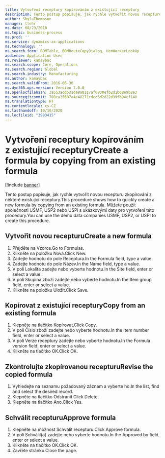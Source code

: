 ```yaml
---
title: Vytvoření receptury kopírováním z existující receptury
description: Tento postup popisuje, jak rychle vytvořit novou recepturu zkopírování z některé existující receptury.
author: ShylaThompson
manager: tfehr
ms.date: 08/29/2018
ms.topic: business-process
ms.prod: ''
ms.service: dynamics-ax-applications
ms.technology: ''
ms.search.form: BOMTable, BOMRouteCopyDialog, HcmWorkerLookUp
audience: Application User
ms.reviewer: kamaybac
ms.search.scope: Core, Operations
ms.search.region: Global
ms.search.industry: Manufacturing
ms.author: kamaybac
ms.search.validFrom: 2016-06-30
ms.dyn365.ops.version: Version 7.0.0
ms.openlocfilehash: 3a553add531da9a8117af0830efb2d1b68e9b2e3
ms.sourcegitcommit: 708ca25687a4e48271cdcd6d2d22d99fb94cf140
ms.translationtype: HT
ms.contentlocale: cs-CZ
ms.lasthandoff: 10/10/2020
ms.locfileid: "3983415"
---
```

# <a name="create-a-formula-by-copying-from-an-existing-formula"></a><span data-ttu-id="38ae4-103">Vytvoření receptury kopírováním z existující receptury</span><span class="sxs-lookup"><span data-stu-id="38ae4-103">Create a formula by copying from an existing formula</span></span>

[!include [banner](../../includes/banner.md)]

<span data-ttu-id="38ae4-104">Tento postup popisuje, jak rychle vytvořit novou recepturu zkopírování z některé existující receptury.</span><span class="sxs-lookup"><span data-stu-id="38ae4-104">This procedure shows how to quickly create a new formula by copying from an existing formula.</span></span> <span data-ttu-id="38ae4-105">Můžete použít společnosti USMF, USP2 nebo USPI s ukázkovými daty pro vytvoření této procedury.</span><span class="sxs-lookup"><span data-stu-id="38ae4-105">You can use the demo data companies USMF, USP2, or USPI to create this procedure.</span></span>


## <a name="create-a-new-formula"></a><span data-ttu-id="38ae4-106">Vytvořit novou recepturu</span><span class="sxs-lookup"><span data-stu-id="38ae4-106">Create a new formula</span></span>
1. <span data-ttu-id="38ae4-107">Přejděte na Vzorce.</span><span class="sxs-lookup"><span data-stu-id="38ae4-107">Go to Formulas.</span></span>
2. <span data-ttu-id="38ae4-108">Klikněte na položku Nová.</span><span class="sxs-lookup"><span data-stu-id="38ae4-108">Click New.</span></span>
3. <span data-ttu-id="38ae4-109">Zadejte hodnotu do pole Receptura.</span><span class="sxs-lookup"><span data-stu-id="38ae4-109">In the Formula field, type a value.</span></span>
4. <span data-ttu-id="38ae4-110">Zadejte hodnotu do pole Název.</span><span class="sxs-lookup"><span data-stu-id="38ae4-110">In the Name field, type a value.</span></span>
5. <span data-ttu-id="38ae4-111">V poli Lokalita zadejte nebo vyberte hodnotu.</span><span class="sxs-lookup"><span data-stu-id="38ae4-111">In the Site field, enter or select a value.</span></span>
6. <span data-ttu-id="38ae4-112">V poli Skupina zboží zadejte nebo vyberte hodnotu.</span><span class="sxs-lookup"><span data-stu-id="38ae4-112">In the Item group field, enter or select a value.</span></span>
7. <span data-ttu-id="38ae4-113">Klikněte na položku Uložit.</span><span class="sxs-lookup"><span data-stu-id="38ae4-113">Click Save.</span></span>

## <a name="copy-from-an-existing-formula"></a><span data-ttu-id="38ae4-114">Kopírovat z existující receptury</span><span class="sxs-lookup"><span data-stu-id="38ae4-114">Copy from an existing formula</span></span>
1. <span data-ttu-id="38ae4-115">Klepněte na tlačítko Kopírovat.</span><span class="sxs-lookup"><span data-stu-id="38ae4-115">Click Copy.</span></span>
2. <span data-ttu-id="38ae4-116">V poli Číslo zboží zadejte nebo vyberte hodnotu.</span><span class="sxs-lookup"><span data-stu-id="38ae4-116">In the Item number field, enter or select a value.</span></span>
3. <span data-ttu-id="38ae4-117">V poli Verze receptury zadejte nebo vyberte hodnotu.</span><span class="sxs-lookup"><span data-stu-id="38ae4-117">In the Formula version field, enter or select a value.</span></span>
4. <span data-ttu-id="38ae4-118">Klikněte na tlačítko OK.</span><span class="sxs-lookup"><span data-stu-id="38ae4-118">Click OK.</span></span>

## <a name="revise-the-copied-formula"></a><span data-ttu-id="38ae4-119">Zkontrolujte zkopírovanou recepturu</span><span class="sxs-lookup"><span data-stu-id="38ae4-119">Revise the copied formula</span></span>
1. <span data-ttu-id="38ae4-120">Vyhledejte na seznamu požadovaný záznam a vyberte ho.</span><span class="sxs-lookup"><span data-stu-id="38ae4-120">In the list, find and select the desired record.</span></span>
2. <span data-ttu-id="38ae4-121">Klepněte na tlačítko Odstranit.</span><span class="sxs-lookup"><span data-stu-id="38ae4-121">Click Delete.</span></span>
3. <span data-ttu-id="38ae4-122">Klepněte na tlačítko Ano.</span><span class="sxs-lookup"><span data-stu-id="38ae4-122">Click Yes.</span></span>

## <a name="approve-formula"></a><span data-ttu-id="38ae4-123">Schválit recepturu</span><span class="sxs-lookup"><span data-stu-id="38ae4-123">Approve formula</span></span>
1. <span data-ttu-id="38ae4-124">Klepněte na možnost Schválit recepturu.</span><span class="sxs-lookup"><span data-stu-id="38ae4-124">Click Approve formula.</span></span>
2. <span data-ttu-id="38ae4-125">V poli Schválil(a) zadejte nebo vyberte hodnotu.</span><span class="sxs-lookup"><span data-stu-id="38ae4-125">In the Approved by field, enter or select a value.</span></span>
3. <span data-ttu-id="38ae4-126">Klikněte na tlačítko OK.</span><span class="sxs-lookup"><span data-stu-id="38ae4-126">Click OK.</span></span>
4. <span data-ttu-id="38ae4-127">Zavřete stránku.</span><span class="sxs-lookup"><span data-stu-id="38ae4-127">Close the page.</span></span>

